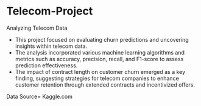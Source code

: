 # Telecom-Project
Analyzing Telecom Data
- This project focused on evaluating churn predictions and uncovering insights within telecom data.
- The analysis incorporated various machine learning algorithms and metrics such as accuracy, precision, recall, and F1-score to assess prediction effectiveness.
- The impact of contract length on customer churn emerged as a key finding, suggesting strategies for telecom companies to enhance customer retention through extended contracts and incentivized offers.

Data Source= 
Kaggle.com

